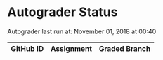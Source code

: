 # Autograder Status
Autograder last run at: November 01, 2018 at 00:40

| GitHub ID | Assignment | Graded Branch |
|-----------|------------|---------------|
